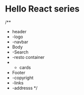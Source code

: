 # Hello React series

/**
 * header
 * -logo
 * -navbar
 * Body
 * -Search
 * -resto container
 *  - cards
 * Footer
 * -copyright
 * -links
 * -addresss
 */
